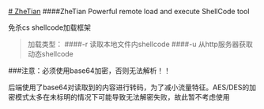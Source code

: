 [# ZheTian](https://github.com/yqcs/ZheTian/)
 ####ZheTian Powerful remote load and execute ShellCode tool

免杀cs shellcode加载框架
>加载类型：
####-r 读取本地文件内shellcode
####-u 从http服务器获取动态shellcode

###注意：必须使用base64加密，否则无法解析！！

后端使用了base64对读取到的内容进行转码，为了减小流量特征。AES/DES的加密模式太多在未标明的情况下可能导致无法解密失败，故此暂不考虑使用